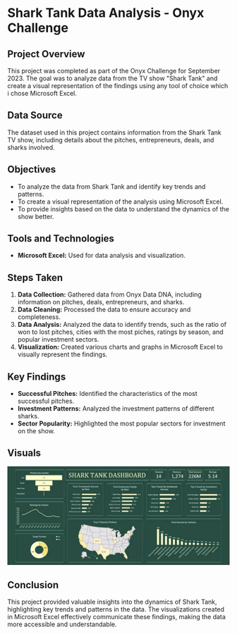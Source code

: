 # Shark Tank Data Analysis - Onyx Challenge

## Project Overview

This project was completed as part of the Onyx Challenge for September 2023. The goal was to analyze data from the TV show "Shark Tank" and create a visual representation of the findings using any tool of choice which i chose Microsoft Excel.

## Data Source

The dataset used in this project contains information from the Shark Tank TV show, including details about the pitches, entrepreneurs, deals, and sharks involved.

## Objectives

- To analyze the data from Shark Tank and identify key trends and patterns.
- To create a visual representation of the analysis using Microsoft Excel.
- To provide insights based on the data to understand the dynamics of the show better.

## Tools and Technologies

- **Microsoft Excel:** Used for data analysis and visualization.

## Steps Taken

1. **Data Collection:** Gathered data from Onyx Data DNA, including information on pitches, deals, entrepreneurs, and sharks.
2. **Data Cleaning:** Processed the data to ensure accuracy and completeness.
3. **Data Analysis:** Analyzed the data to identify trends, such as the ratio of won to lost pitches, cities with the most piches, ratings by season, and popular investment sectors.
4. **Visualization:** Created various charts and graphs in Microsoft Excel to visually represent the findings.

## Key Findings

- **Successful Pitches:** Identified the characteristics of the most successful pitches.
- **Investment Patterns:** Analyzed the investment patterns of different sharks.
- **Sector Popularity:** Highlighted the most popular sectors for investment on the show.

## Visuals

![Shark Tank Data Analysis](https://github.com/Bellevkey22/Shark_Tank_Challenge/blob/main/shark%20tank%20viz.jpeg)

## Conclusion

This project provided valuable insights into the dynamics of Shark Tank, highlighting key trends and patterns in the data. The visualizations created in Microsoft Excel effectively communicate these findings, making the data more accessible and understandable.


